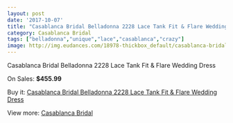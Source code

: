 ```yaml
---
layout: post
date: '2017-10-07'
title: "Casablanca Bridal Belladonna 2228 Lace Tank Fit & Flare Wedding Dress"
category: Casablanca Bridal
tags: ["belladonna","unique","lace","casablanca","crazy"]
image: http://img.eudances.com/18978-thickbox_default/casablanca-bridal-belladonna-2228-lace-tank-fit-flare-wedding-dress.jpg
---
```

Casablanca Bridal Belladonna 2228 Lace Tank Fit & Flare Wedding Dress

On Sales: **$455.99**
<a href="https://www.eudances.com/en/casablanca-bridal/5642-casablanca-bridal-belladonna-2228-lace-tank-fit-flare-wedding-dress.html"><amp-img layout="responsive" width="600" height="600" src="//img.eudances.com/18978-thickbox_default/casablanca-bridal-belladonna-2228-lace-tank-fit-flare-wedding-dress.jpg" alt="Casablanca Bridal Belladonna 2228 Lace Tank Fit & Flare Wedding Dress 0" /></a>
<a href="https://www.eudances.com/en/casablanca-bridal/5642-casablanca-bridal-belladonna-2228-lace-tank-fit-flare-wedding-dress.html"><amp-img layout="responsive" width="600" height="600" src="//img.eudances.com/18980-thickbox_default/casablanca-bridal-belladonna-2228-lace-tank-fit-flare-wedding-dress.jpg" alt="Casablanca Bridal Belladonna 2228 Lace Tank Fit & Flare Wedding Dress 1" /></a>
<a href="https://www.eudances.com/en/casablanca-bridal/5642-casablanca-bridal-belladonna-2228-lace-tank-fit-flare-wedding-dress.html"><amp-img layout="responsive" width="600" height="600" src="//img.eudances.com/18979-thickbox_default/casablanca-bridal-belladonna-2228-lace-tank-fit-flare-wedding-dress.jpg" alt="Casablanca Bridal Belladonna 2228 Lace Tank Fit & Flare Wedding Dress 2" /></a>

Buy it: [Casablanca Bridal Belladonna 2228 Lace Tank Fit & Flare Wedding Dress](https://www.eudances.com/en/casablanca-bridal/5642-casablanca-bridal-belladonna-2228-lace-tank-fit-flare-wedding-dress.html "Casablanca Bridal Belladonna 2228 Lace Tank Fit & Flare Wedding Dress")

View more: [Casablanca Bridal](https://www.eudances.com/en/4-casablanca-bridal "Casablanca Bridal")